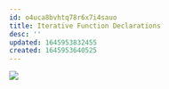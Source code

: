 ```yaml
---
id: o4uca8bvhtq78r6x7i4sauo
title: Iterative Function Declarations
desc: ''
updated: 1645953832455
created: 1645953640525
---
```

![](/assets/images/2022-02-27-10-21-41.png)

